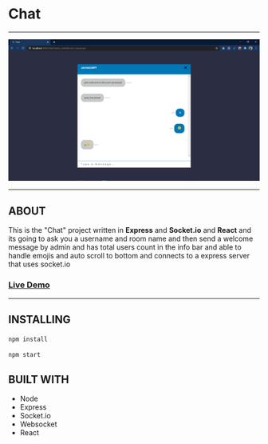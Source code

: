 # Chat

---

![image](public/screenshot.png)

---

## ABOUT

This is the "Chat" project written in **Express** and **Socket.io** and **React** and its going to ask you a username and room name
and then send a welcome message by admin and has total users count
in the info bar and able to handle emojis and auto scroll to bottom and connects to a express
server that uses socket.io

### [Live Demo](https://admiring-poitras-1a7b70.netlify.app/)

---

## INSTALLING

`npm install`

`npm start`

## BUILT WITH

- Node
- Express
- Socket.io
- Websocket
- React
